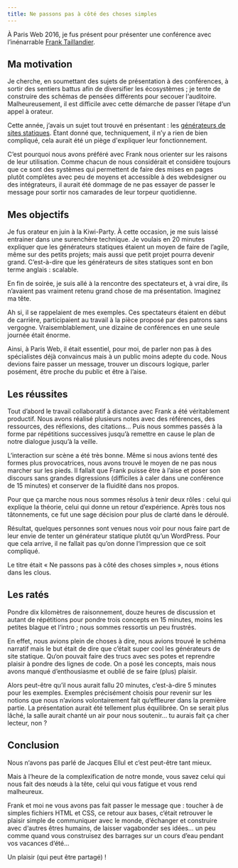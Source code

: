 ```yaml
---
title: Ne passons pas à côté des choses simples
---
```


À Paris Web 2016, je fus présent pour présenter une conférence avec l’inénarrable [Frank Taillandier](http://frank.taillandier.me/2016/10/02/ne-passons-pas-a-cote-des-choses-simples/).

## Ma motivation ##

Je cherche, en soumettant des sujets de présentation à des conférences, à sortir des sentiers battus afin de diversifier les écosystèmes ; je tente de construire des schémas de pensées différents pour secouer l‘auditoire. Malheureusement, il est difficile avec cette démarche de passer l’étape d‘un appel à orateur.

Cette année, j’avais un sujet tout trouvé en présentant : les [générateurs de sites statiques](https://www.paris-web.fr/2016/conferences/ne-passons-pas-a-cote-des-choses-simples.php). Étant donné que, techniquement, il n’y a rien de bien compliqué, cela aurait été un piège d'expliquer leur fonctionnement.

C’est pourquoi nous avons préféré avec Frank nous orienter sur les raisons de leur utilisation. Comme chacun de nous considérait et considère toujours que ce sont des systèmes qui permettent de faire des mises en pages plutôt complètes avec peu de moyens et accessible à des webdesigner ou des intégrateurs, il aurait été dommage de ne pas essayer de passer le message pour sortir nos camarades de leur torpeur quotidienne.

## Mes objectifs ##

Je fus orateur en juin à la Kiwi-Party. À cette occasion, je me suis laissé entrainer dans une surenchère technique. Je voulais en 20 minutes expliquer que les générateurs statiques étaient un moyen de faire de l’agile, même sur des petits projets; mais aussi que petit projet pourra devenir grand. C’est-à-dire que les générateurs de sites statiques sont en bon terme anglais : scalable.

En fin de soirée, je suis allé à la rencontre des spectateurs et, à vrai dire, ils n’avaient pas vraiment retenu grand chose de ma présentation. Imaginez ma tête.

Ah si, il se rappelaient de mes exemples. Ces spectateurs étaient en début de carrière, participaient au travail à la pièce proposé par des patrons sans vergogne. Vraisemblablement, une dizaine de conférences en une seule journée était énorme.

Ainsi, à Paris Web, il était essentiel, pour moi, de parler non pas à des spécialistes déjà convaincus mais à un public moins adepte du code. Nous devions faire passer un message, trouver un discours logique, parler posément, être proche du public et être à l’aise.

## Les réussites ##

Tout d’abord le travail collaboratif à distance avec Frank a été véritablement productif. Nous avons réalisé plusieurs notes avec des références, des ressources, des réflexions, des citations… Puis nous sommes passés à la forme par répétitions successives jusqu’à remettre en cause le plan de notre dialogue jusqu’à la veille.

L‘interaction sur scène a été très bonne. Même si nous avions tenté des formes plus provocatrices, nous avons trouvé le moyen de ne pas nous marcher sur les pieds. Il fallait que Frank puisse être à l’aise et poser son discours sans grandes digressions (difficiles à caler dans une conférence de 15 minutes) et conserver de la fluidité dans nos propos.

Pour que ça marche nous nous sommes résolus à tenir deux rôles : celui qui explique la théorie, celui qui donne un retour d’expérience. Après tous nos tâtonnements, ce fut une sage décision pour plus de clarté dans le déroulé.

Résultat, quelques personnes sont venues nous voir pour nous faire part de leur envie de tenter un générateur statique plutôt qu’un WordPress. Pour que cela arrive, il ne fallait pas qu’on donne l‘impression que ce soit compliqué.

Le titre était « Ne passons pas à côté des choses simples », nous étions dans les clous.

## Les ratés ##

Pondre dix kilomètres de raisonnement, douze heures de discussion et autant de répétitions pour pondre trois concepts en 15 minutes, moins les petites blague et l‘intro ; nous sommes ressortis un peu frustrés.

En effet, nous avions plein de choses à dire, nous avions trouvé le schéma narratif mais le but était de dire que c’était super cool les générateurs de site statique. Qu‘on pouvait faire des trucs avec ses potes et reprendre plaisir à pondre des lignes de code. On a posé les concepts, mais nous avons manqué d’enthousiasme et oublié de se faire (plus) plaisir.

Alors peut-être qu’il nous aurait fallu 20 minutes, c’est-à-dire 5 minutes pour les exemples. Exemples précisément choisis pour revenir sur les notions que nous n’avions volontairement fait qu‘effleurer dans la première partie. La présentation aurait été tellement plus équilibrée. On se serait plus lâché, la salle aurait chanté un air pour nous soutenir… tu aurais fait ça cher lecteur, non ?

## Conclusion ##

Nous n‘avons pas parlé de Jacques Ellul et c‘est peut-être tant mieux. 

Mais à l‘heure de la complexification de notre monde, vous savez celui qui nous fait des nœuds à la tête, celui qui vous fatigue et vous rend malheureux.

Frank et moi ne vous avons pas fait passer le message que : toucher à de simples fichiers HTML et CSS, ce retour aux bases, c‘était retrouver le plaisir simple de communiquer avec le monde, d‘échanger et construire avec d‘autres êtres humains, de laisser vagabonder ses idées… un peu comme quand vous construisez des barrages sur un cours d’eau pendant vos vacances d‘été…

Un plaisir (qui peut être partagé) !



